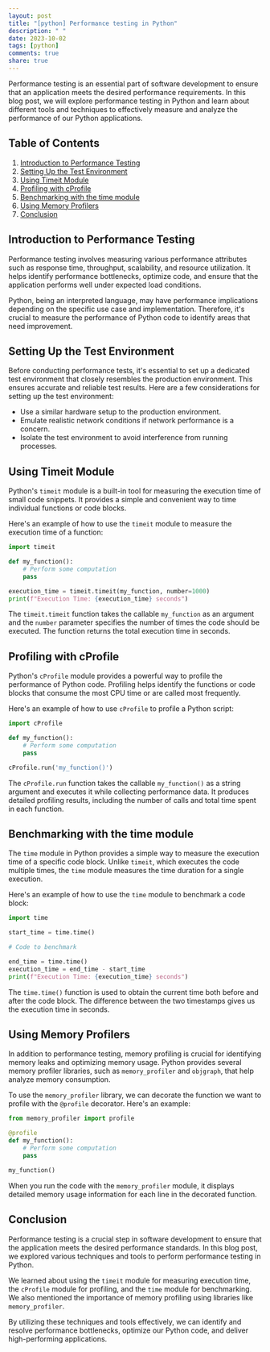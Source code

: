 ```yaml
---
layout: post
title: "[python] Performance testing in Python"
description: " "
date: 2023-10-02
tags: [python]
comments: true
share: true
---
```


Performance testing is an essential part of software development to ensure that an application meets the desired performance requirements. In this blog post, we will explore performance testing in Python and learn about different tools and techniques to effectively measure and analyze the performance of our Python applications.

## Table of Contents
1. [Introduction to Performance Testing](#introduction-to-performance-testing)
2. [Setting Up the Test Environment](#setting-up-the-test-environment)
3. [Using Timeit Module](#using-timeit-module)
4. [Profiling with cProfile](#profiling-with-cprofile)
5. [Benchmarking with the time module](#benchmarking-with-the-time-module)
6. [Using Memory Profilers](#using-memory-profilers)
7. [Conclusion](#conclusion)

## Introduction to Performance Testing

Performance testing involves measuring various performance attributes such as response time, throughput, scalability, and resource utilization. It helps identify performance bottlenecks, optimize code, and ensure that the application performs well under expected load conditions.

Python, being an interpreted language, may have performance implications depending on the specific use case and implementation. Therefore, it's crucial to measure the performance of Python code to identify areas that need improvement.

## Setting Up the Test Environment

Before conducting performance tests, it's essential to set up a dedicated test environment that closely resembles the production environment. This ensures accurate and reliable test results. Here are a few considerations for setting up the test environment:

- Use a similar hardware setup to the production environment.
- Emulate realistic network conditions if network performance is a concern.
- Isolate the test environment to avoid interference from running processes.

## Using Timeit Module

Python's `timeit` module is a built-in tool for measuring the execution time of small code snippets. It provides a simple and convenient way to time individual functions or code blocks.

Here's an example of how to use the `timeit` module to measure the execution time of a function:

```python
import timeit

def my_function():
    # Perform some computation
    pass

execution_time = timeit.timeit(my_function, number=1000)
print(f"Execution Time: {execution_time} seconds")
```

The `timeit.timeit` function takes the callable `my_function` as an argument and the `number` parameter specifies the number of times the code should be executed. The function returns the total execution time in seconds.

## Profiling with cProfile

Python's `cProfile` module provides a powerful way to profile the performance of Python code. Profiling helps identify the functions or code blocks that consume the most CPU time or are called most frequently.

Here's an example of how to use `cProfile` to profile a Python script:

```python
import cProfile

def my_function():
    # Perform some computation
    pass

cProfile.run('my_function()')
```

The `cProfile.run` function takes the callable `my_function()` as a string argument and executes it while collecting performance data. It produces detailed profiling results, including the number of calls and total time spent in each function.

## Benchmarking with the time module

The `time` module in Python provides a simple way to measure the execution time of a specific code block. Unlike `timeit`, which executes the code multiple times, the `time` module measures the time duration for a single execution.

Here's an example of how to use the `time` module to benchmark a code block:

```python
import time

start_time = time.time()

# Code to benchmark

end_time = time.time()
execution_time = end_time - start_time
print(f"Execution Time: {execution_time} seconds")
```

The `time.time()` function is used to obtain the current time both before and after the code block. The difference between the two timestamps gives us the execution time in seconds.

## Using Memory Profilers

In addition to performance testing, memory profiling is crucial for identifying memory leaks and optimizing memory usage. Python provides several memory profiler libraries, such as `memory_profiler` and `objgraph`, that help analyze memory consumption.

To use the `memory_profiler` library, we can decorate the function we want to profile with the `@profile` decorator. Here's an example:

```python
from memory_profiler import profile

@profile
def my_function():
    # Perform some computation
    pass

my_function()
```

When you run the code with the `memory_profiler` module, it displays detailed memory usage information for each line in the decorated function.

## Conclusion

Performance testing is a crucial step in software development to ensure that the application meets the desired performance standards. In this blog post, we explored various techniques and tools to perform performance testing in Python.

We learned about using the `timeit` module for measuring execution time, the `cProfile` module for profiling, and the `time` module for benchmarking. We also mentioned the importance of memory profiling using libraries like `memory_profiler`.

By utilizing these techniques and tools effectively, we can identify and resolve performance bottlenecks, optimize our Python code, and deliver high-performing applications.